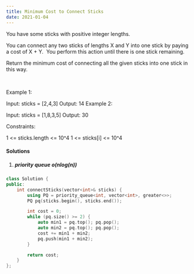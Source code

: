 ```yaml
---
title: Minimum Cost to Connect Sticks
date: 2021-01-04
---
```

You have some sticks with positive integer lengths.

You can connect any two sticks of lengths X and Y into one stick by paying a cost of X + Y.  You perform this action until there is one stick remaining.

Return the minimum cost of connecting all the given sticks into one stick in this way.

 

Example 1:

Input: sticks = [2,4,3]
Output: 14
Example 2:

Input: sticks = [1,8,3,5]
Output: 30
 

Constraints:

1 <= sticks.length <= 10^4
1 <= sticks[i] <= 10^4

#### Solutions

1. ##### priority queue o(nlog(n))

```cpp
class Solution {
public:
    int connectSticks(vector<int>& sticks) {
        using PQ = priority_queue<int, vector<int>, greater<>>;
        PQ pq(sticks.begin(), sticks.end());

        int cost = 0;
        while (pq.size() >= 2) {
            auto min1 = pq.top(); pq.pop();
            auto min2 = pq.top(); pq.pop();
            cost += min1 + min2;
            pq.push(min1 + min2);
        }

        return cost;
    }
};
```